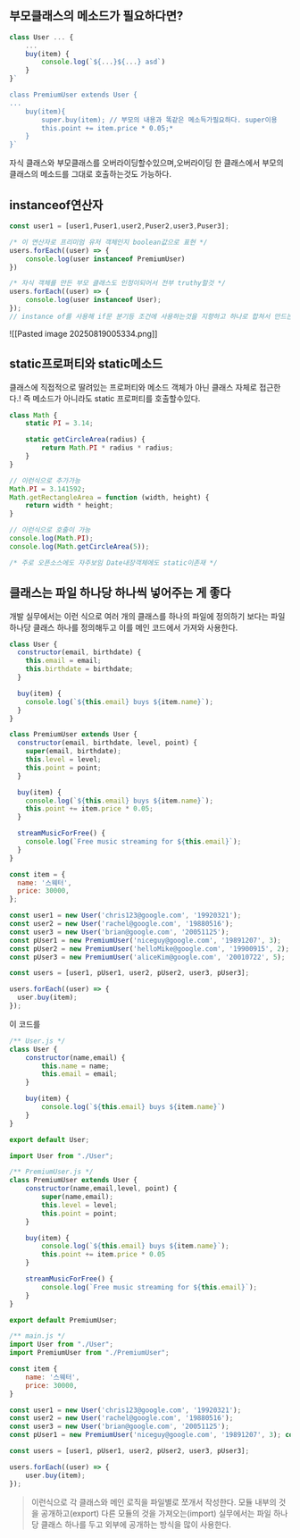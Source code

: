 ## 부모클래스의 메소드가 필요하다면?
```js
class User ... {
	...
	buy(item) {
		console.log(`${...}${...} asd`)
	}
}`

class PremiumUser extends User {
...
	buy(item){
		super.buy(item); // 부모의 내용과 똑같은 메소득가필요하다. super이용
		this.point += item.price * 0.05;*
	}
}`
```
자식 클래스와 부모클래스를 오버라이딩할수있으며,오버라이딩 한 클래스에서 부모의 클래스의 메소드를 그대로 호출하는것도 가능하다.

## instanceof연산자
```js
const user1 = [user1,Puser1,user2,Puser2,user3,Puser3];

/* 이 연산자로 프리미엄 유저 객체인지 boolean값으로 표현 */
users.forEach((user) => {
	console.log(user instanceof PremiumUser) 
})

/* 자식 객체를 만든 부모 클래스도 인정이되어서 전부 truthy할것 */
users.forEach((user) => {
	console.log(user instanceof User); 
});
// instance of를 사용해 if문 분기등 조건에 사용하는것을 지향하고 하나로 합쳐서 만드는것을 추천한다.
```
![[Pasted image 20250819005334.png]]

## static프로퍼티와 static메소드
클래스에 직접적으로 딸려있는 프로퍼티와 메소드 
객체가 아닌 클래스 자체로 접근한다.!
즉 메소드가 아니라도 static 프로퍼티를 호출할수있다.
```js
class Math {
	static PI = 3.14;

	static getCircleArea(radius) {
		return Math.PI * radius * radius;
	}
}

// 이런식으로 추가가능
Math.PI = 3.141592;
Math.getRectangleArea = function (width, height) {
	return width * height;
}

// 이런식으로 호출이 가능
console.log(Math.PI);
console.log(Math.getCircleArea(5));

/* 주로 오픈소스에도 자주보임 Date내장객체에도 static이존재 */
```

## 클래스는 파일 하나당 하나씩 넣어주는 게 좋다
개발 실무에서는 이런 식으로 여러 개의 클래스를 하나의 파일에 정의하기 보다는 파일 하나당 클래스 하나를 정의해두고 이를 메인 코드에서 가져와 사용한다.
```js
class User {
  constructor(email, birthdate) {
    this.email = email;
    this.birthdate = birthdate;
  }

  buy(item) {
    console.log(`${this.email} buys ${item.name}`);
  }
} 

class PremiumUser extends User {
  constructor(email, birthdate, level, point) {
    super(email, birthdate);
    this.level = level;
    this.point = point;
  }

  buy(item) {
    console.log(`${this.email} buys ${item.name}`);  
    this.point += item.price * 0.05;
  }

  streamMusicForFree() {
    console.log(`Free music streaming for ${this.email}`);
  }
}

const item = {
  name: '스웨터', 
  price: 30000, 
};

const user1 = new User('chris123@google.com', '19920321');
const user2 = new User('rachel@google.com', '19880516');
const user3 = new User('brian@google.com', '20051125');
const pUser1 = new PremiumUser('niceguy@google.com', '19891207', 3);
const pUser2 = new PremiumUser('helloMike@google.com', '19900915', 2);
const pUser3 = new PremiumUser('aliceKim@google.com', '20010722', 5);

const users = [user1, pUser1, user2, pUser2, user3, pUser3];

users.forEach((user) => {
  user.buy(item);
});

```
이 코드를 
```js
/** User.js */
class User {
	constructor(name,email) {
		this.name = name;
		this.email = email;
	}

	buy(item) {
		console.log(`${this.email} buys ${item.name}`)
	}
}

export default User;
```
```js
import User from "./User";

/** PremiumUser.js */
class PremiumUser extends User {
	constructor(name,email,level, point) {
		super(name,email);
		this.level = level;
		this.point = point;
	}

	buy(item) {
		console.log(`${this.email} buys ${item.name}`);
		this.point += item.price * 0.05
	}

	streamMusicForFree() {
		console.log(`Free music streaming for ${this.email}`);
	}
}

export default PremiumUser;
```
```js
/** main.js */
import User from "./User";
import PremiumUser from "./PremiumUser";

const item {
	name: '스웨터',
	price: 30000,
}

const user1 = new User('chris123@google.com', '19920321');
const user2 = new User('rachel@google.com', '19880516');
const user3 = new User('brian@google.com', '20051125');
const pUser1 = new PremiumUser('niceguy@google.com', '19891207', 3); const pUser2 = new PremiumUser('helloMike@google.com', '19900915', 2); const pUser3 = new PremiumUser('aliceKim@google.com', '20010722', 5);

const users = [user1, pUser1, user2, pUser2, user3, pUser3];

users.forEach((user) => {
	user.buy(item);
});
```
> 이런식으로 각 클래스와 메인 로직을 파일별로 쪼개서  작성한다. 
> 모듈 내부의 것을 공개하고(export)
> 다른 모듈의 것을 가져오는(import)
> 실무에서는 파일 하나당 클래스 하나를 두고 외부에 공개하는 방식을 많이 사용한다.